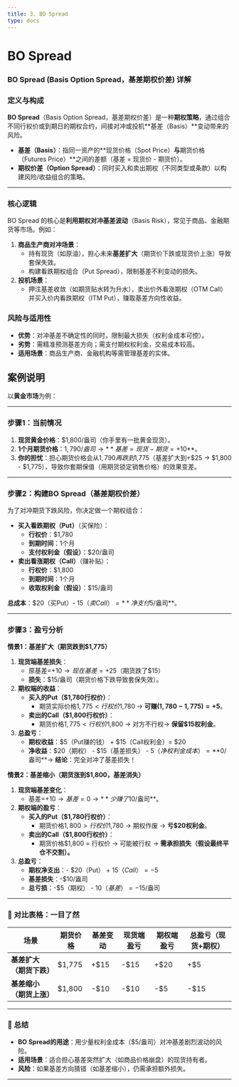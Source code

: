 ```yaml
---
title: 3. BO Spread
type: docs
---
```


# BO Spread

### **BO Spread (Basis Option Spread，基差期权价差) 详解**

### **定义与构成**

**BO Spread**（Basis Option Spread，基差期权价差）是一种**期权策略**，通过组合不同行权价或到期日的期权合约，间接对冲或投机**基差（Basis）**变动带来的风险。

- **基差（Basis）**：指同一资产的**现货价格（Spot Price）**与**期货价格（Futures Price）**之间的差额（基差 = 现货价 - 期货价）。
- **期权价差（Option Spread）**：同时买入和卖出期权（不同类型或条款）以构建风险/收益组合的策略。

---

### **核心逻辑**

BO Spread 的核心是**利用期权对冲基差波动**（Basis Risk），常见于商品、金融期货等市场。例如：

1. **商品生产商对冲场景**：
    - 持有现货（如原油），担心未来**基差扩大**（期货价下跌或现货价上涨）导致套保失效。
    - 构建看跌期权组合（Put Spread），限制基差不利变动的损失。
2. **投机场景**：
    - 押注基差收敛（如期货贴水转为升水），卖出价外看涨期权（OTM Call）并买入价内看跌期权（ITM Put），赚取基差方向性收益。

### **风险与适用性**

- **优势**：对冲基差不确定性的同时，限制最大损失（权利金成本可控）。
- **劣势**：需精准预测基差方向；需支付期权权利金，交易成本较高。
- **适用场景**：商品生产商、金融机构等需管理基差的实体。

## **案例说明**

以**黄金市场**为例：

---

### **步骤1：当前情况**

1. **现货黄金价格**：$1,800/盎司（你手里有一批黄金现货）。
2. **1个月期货价格**：$1,790/盎司 → **基差=现货-期货=+$10**。
3. **你的担忧**：担心期货价格会从$1,790再跌到$1,775（基差扩大到+$25 → $1,800 - $1,775），导致你套期保值（用期货锁定销售价格）的效果变差。

---

### **步骤2：构建BO Spread（基差期权价差）**

为了对冲期货下跌风险，你决定做一个期权组合：

- **买入看跌期权（Put）**（买保险）：
    - **行权价**：$1,780
    - **到期时间**：1个月
    - **支付权利金（假设）**：$20/盎司
- **卖出看涨期权（Call）**（赚补贴）：
    - **行权价**：$1,800
    - **到期时间**：1个月
    - **收取权利金（假设）**：$15/盎司

**总成本**：$20（买Put）- $15（卖Call）= **净支付$5/盎司**。

---

### **步骤3：盈亏分析**

**情景1：基差扩大（期货跌到$1,775）**

1. **现货端基差损失**：
    - 原基差=+$10 → 现在基差=+$25（期货跌了$15）
    - **损失**：$15/盎司（期货价格下跌导致套保失效）。
2. **期权端的收益**：
    - **买入的Put（$1,780行权价）**：
        - 期货实际价格$1,775 < 行权价$1,780 → **可赚$(1,780 - 1,775) = +$5**。
    - **卖出的Call（$1,800行权价）**：
        - 期货价格$1,775 < 行权价$1,800 → 对方不行权→ **保留$15权利金**。
3. **总盈亏**：
    - **期权收益**：$5（Put赚的钱） + $15（Call权利金）= $20
    - **净收益**：$20（期权） - $15（基差损失） - $5（净权利金成本）= **$0/盎司**→ **结论**：完全对冲了基差损失！

**情景2：基差缩小（期货涨到$1,800，基差消失）**

1. **现货端基差变化**：
    - 基差=+$10 → 基差=0 → **少赚了$10/盎司**。
2. **期权端的盈亏**：
    - **买入的Put（$1,780行权价）**：
        - 期货价格$1,800 > 行权价$1,780 → 期权作废 → **亏$20权利金**。
    - **卖出的Call（$1,800行权价）**：
        - 期货价格$1,800 = 行权价 → 可能被行权 → **需承担损失（假设最终平仓不交割）。**
3. **总盈亏**：
    - **期权净支出**：- $20（Put） + $15（Call）= -$5
    - **基差损失**：-$10/盎司
    - **总亏损**：-$5（期权） - $10（基差） = -$15/盎司

---

### **🎯 对比表格：一目了然**

| **场景** | **期货价格** | **基差变动** | **现货端盈亏** | **期权端盈亏** | **总盈亏（现货+期权）** |
| --- | --- | --- | --- | --- | --- |
| **基差扩大（期货下跌）** | $1,775 | +$15 | -$15 | +$20 | +$5 |
| **基差缩小（期货上涨）** | $1,800 | -$10 | -$10 | -$5 | -$15 |

---

### **📝 总结**

- **BO Spread的用途**：用少量权利金成本（$5/盎司）对冲基差剧烈波动的风险。
- **适用场景**：适合担心基差突然扩大（如商品价格崩盘）的现货持有者。
- **风险**：如果基差方向猜错（如基差缩小），仍需承担额外损失。

---
